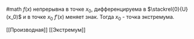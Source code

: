 #math 
$f(x)$ непрерывна в точке $x_0$, дифференцируема в $\stackrel{0}{U}(x_0)$ и в точке $x_0$ $f'(x)$ меняет знак. 
Тогда $x_0$ - точка экстремума.

[[Производная]]
[[Экстремум]]
